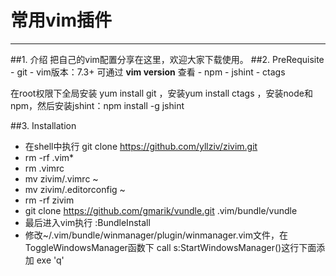 # **常用vim插件**
------------------
##1. 介绍
把自己的vim配置分享在这里，欢迎大家下载使用。
##2. PreRequisite
    - git
    - vim版本：7.3+ 可通过 **vim version** 查看
    - npm
        - jshint
    - ctags 

在root权限下全局安装 yum install git ，安装yum install ctags ，安装node和npm，然后安装jshint：npm install -g jshint


##3. Installation
- 在shell中执行 git clone https://github.com/yllziv/zivim.git
- rm -rf .vim*
- rm .vimrc
- mv zivim/.vimrc ~
- mv zivim/.editorconfig ~
- rm -rf zivim
- git clone https://github.com/gmarik/vundle.git .vim/bundle/vundle
- 最后进入vim执行 :BundleInstall
- 修改~/.vim/bundle/winmanager/plugin/winmanager.vim文件，在ToggleWindowsManager函数下 call s:StartWindowsManager()这行下面添加 exe 'q' 